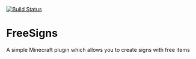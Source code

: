 [![Build Status](https://travis-ci.org/MarvinKlar/FreeSigns.svg?branch=master)](https://travis-ci.org/MarvinKlar/FreeSigns)

# FreeSigns

A simple Minecraft plugin which allows you to create signs with free items